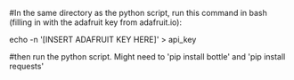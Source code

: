 #In the same directory as the python script, run this command in bash (filling in with the adafruit key from adafruit.io):

echo -n '[INSERT ADAFRUIT KEY HERE]' > api_key

#then run the python script. Might need to 'pip install bottle' and 'pip install requests'

